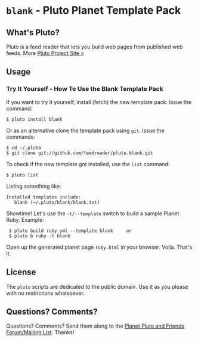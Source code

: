 # `blank` - Pluto Planet Template Pack

## What's Pluto?

Pluto is a feed reader that lets you build web pages from published
web feeds. More [Pluto Project Site »](https://github.com/feedreader/pluto)


## Usage

### Try It Yourself - How To Use the Blank Template Pack

If you want to try it yourself, install (fetch) the new template pack. Issue the command:

    $ pluto install blank

Or as an alternative clone the template pack using `git`. Issue the commands:

    $ cd ~/.pluto
    $ git clone git://github.com/feedreader/pluto.blank.git

To check if the new template got installed, use the `list` command:

    $ pluto list

Listing something like:

    Installed templates include:
       blank (~/.pluto/blank/blank.txt)

Showtime! Let's use the `-t/--template` switch to build a sample Planet Ruby. Example:

     $ pluto build ruby.yml --template blank     or
     $ pluto b ruby -t blank

Open up the generated planet page `ruby.html` in your browser. Voila. That's it.


## License

The `pluto` scripts are dedicated to the public domain.
Use it as you please with no restrictions whatsoever.

## Questions? Comments?

Questions? Comments?
Send them along to the [Planet Pluto and Friends Forum/Mailing List](http://groups.google.com/group/feedreader).
Thanks!
